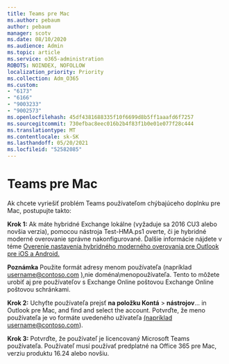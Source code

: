 ```yaml
---
title: Teams pre Mac
ms.author: pebaum
author: pebaum
manager: scotv
ms.date: 08/10/2020
ms.audience: Admin
ms.topic: article
ms.service: o365-administration
ROBOTS: NOINDEX, NOFOLLOW
localization_priority: Priority
ms.collection: Adm_O365
ms.custom:
- "6173"
- "6166"
- "9003233"
- "9002573"
ms.openlocfilehash: 45df4381688335f10f6699d8b5ff1aaafd6f7257
ms.sourcegitcommit: 730efbac8eec016b2b4f83f1b0e01e077f28c444
ms.translationtype: MT
ms.contentlocale: sk-SK
ms.lasthandoff: 05/20/2021
ms.locfileid: "52582085"
---
```

# <a name="teams-add-in-for-mac"></a>Teams pre Mac

Ak chcete vyriešiť problém Teams používateľom chýbajúceho doplnku pre Mac, postupujte takto:

**Krok 1:** Ak máte hybridné Exchange lokálne (vyžaduje sa 2016 CU3 alebo novšia verzia), pomocou nástroja Test-HMA.ps1 overte, či je hybridné moderné overovanie správne nakonfigurované. Ďalšie informácie nájdete v téme [Overenie nastavenia hybridného moderného overovania pre Outlook pre iOS a Android.](https://aka.ms/TestHMAEAS)  

**Poznámka** Použite formát adresy menom používateľa (napríklad username@contoso.com [),](mailto:username@contoso.com)nie doména\menopoužívateľa. Tento to môžete urobiť aj pre používateľov s Exchange Online poštovou Exchange Online poštovou schránkami.

**Krok 2:** Uchyťte používateľa prejsť **na položku Kontá**  >  **nástrojov**... in Outlook pre Mac, and find and select the account. Potvrďte, že meno používateľa je vo formáte uvedeného užívateľa [(napríklad username@contoso.com](mailto:username@contoso.com)).

**Krok 3:** Potvrďte, že používateľ je licencovaný Microsoft Teams používateľa. Používateľ musí používať predplatné na Office 365 pre Mac, verziu produktu 16.24 alebo novšiu.